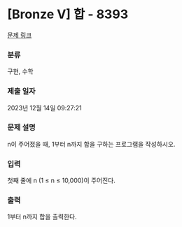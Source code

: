 # [Bronze V] 합 - 8393 

[문제 링크](https://www.acmicpc.net/problem/8393) 

### 분류

구현, 수학

### 제출 일자

2023년 12월 14일 09:27:21

### 문제 설명

<p>n이 주어졌을 때, 1부터 n까지 합을 구하는 프로그램을 작성하시오.</p>

### 입력 

 <p>첫째 줄에 n (1 ≤ n ≤ 10,000)이 주어진다.</p>

### 출력 

 <p>1부터 n까지 합을 출력한다.</p>

